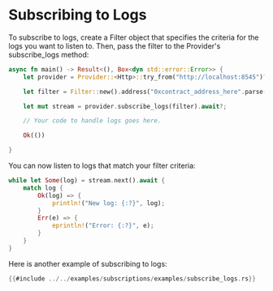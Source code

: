 # Subscribing to Logs

To subscribe to logs, create a Filter object that specifies the criteria for the logs you want to listen to. Then, pass the filter to the Provider's subscribe_logs method:

```rust
async fn main() -> Result<(), Box<dyn std::error::Error>> {
    let provider = Provider::<Http>::try_from("http://localhost:8545")?;

    let filter = Filter::new().address("0xcontract_address_here".parse()?);

    let mut stream = provider.subscribe_logs(filter).await?;

    // Your code to handle logs goes here.

    Ok(())

}
```

You can now listen to logs that match your filter criteria:

```rust
while let Some(log) = stream.next().await {
    match log {
        Ok(log) => {
            println!("New log: {:?}", log);
        }
        Err(e) => {
            eprintln!("Error: {:?}", e);
        }
    }
}
```

Here is another example of subscribing to logs:

```rust
{{#include ../../examples/subscriptions/examples/subscribe_logs.rs}}
```
